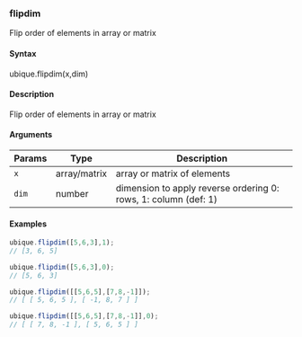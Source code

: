 ### flipdim

Flip order of elements in array or matrix


#### Syntax

ubique.flipdim(x,dim)


#### Description

Flip order of elements in array or matrix  



#### Arguments

|Params|Type|Description
|---------|----|-----------
|`x` | array/matrix | array or matrix of elements
|`dim` | number | dimension to apply reverse ordering 0: rows, 1: column (def: 1)


#### Examples

```js
ubique.flipdim([5,6,3],1);
// [3, 6, 5]

ubique.flipdim([5,6,3],0);
// [5, 6, 3]

ubique.flipdim([[5,6,5],[7,8,-1]]);
// [ [ 5, 6, 5 ], [ -1, 8, 7 ] ]

ubique.flipdim([[5,6,5],[7,8,-1]],0);
// [ [ 7, 8, -1 ], [ 5, 6, 5 ] ]
```

